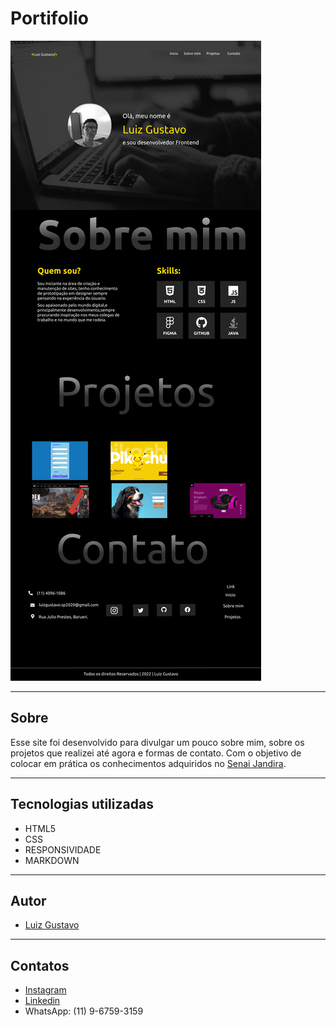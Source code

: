 # Portifolio

![img](./img/site.png)

---

## Sobre
Esse site foi desenvolvido para divulgar um pouco sobre mim, sobre os projetos que realizei até agora e formas de contato. Com o objetivo de colocar em prática os conhecimentos adquiridos no [Senai Jandira](https://jandira.sp.senai.br/).

---

## Tecnologias utilizadas
- HTML5
- CSS
- RESPONSIVIDADE
- MARKDOWN

---
## Autor 
- [Luiz Gustavo](https://github.com/luyz-dev)

---
## Contatos
- [Instagram](https://www.instagram.com/luyz.dev/)
- [Linkedin](https://www.linkedin.com/in/luyz-dev)
- WhatsApp: (11) 9-6759-3159